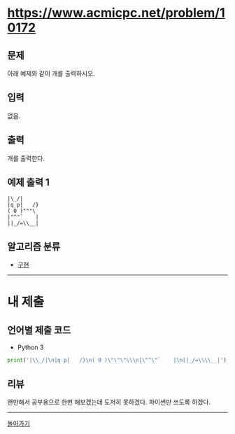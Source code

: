 # https://www.acmicpc.net/problem/10172


## 문제

아래 예제와 같이 개를 출력하시오.

## 입력

없음.

## 출력

개를 출력한다.

## 예제 출력 1

```
|\_/|
|q p|   /}
( 0 )"""\
|"^"`    |
||_/=\\__|
```
## 알고리즘 분류

- [구현](https://www.acmicpc.net/problem/tag/102)

---
# 내 제출

## 언어별 제출 코드

- Python 3
```python
print('|\\_/|\n|q p|   /}\n( 0 )\"\"\"\\\n|\"^\"`    |\n||_/=\\\\__|')
```

## 리뷰

왠만해서 공부용으로 한번 해보겠는데 도저히 못하겠다. 파이썬만 쓰도록 하겠다.



---
[돌아가기](../Step.md)